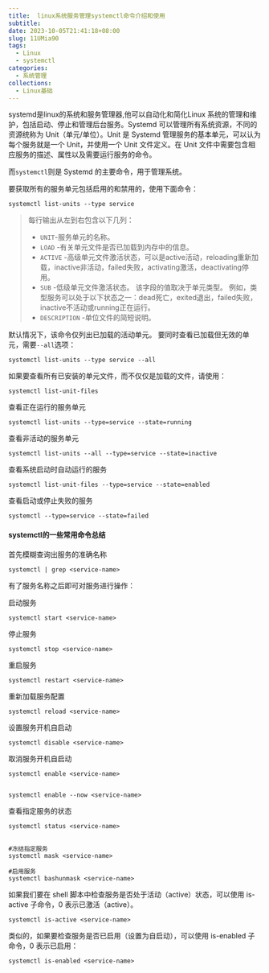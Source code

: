 ```yaml
---
title:  linux系统服务管理systemctl命令介绍和使用 
subtitle:
date: 2023-10-05T21:41:18+08:00
slug: 11UMia90
tags:
  - Linux
  - systemctl
categories:
  - 系统管理
collections:
  - Linux基础
---
```


systemd是linux的系统和服务管理器,他可以自动化和简化Linux 系统的管理和维护，包括启动、停止和管理后台服务。Systemd 可以管理所有系统资源，不同的资源统称为 Unit（单元/单位）。Unit 是 Systemd 管理服务的基本单元，可以认为每个服务就是一个 Unit，并使用一个 Unit 文件定义。在 Unit 文件中需要包含相应服务的描述、属性以及需要运行服务的命令。

而`systemctl`则是 Systemd 的主要命令，用于管理系统。

要获取所有的服务单元包括启用的和禁用的，使用下面命令：

```
systemctl list-units --type service
```

> 每行输出从左到右包含以下几列：
> 
> - `UNIT`-服务单元的名称。
> - `LOAD` -有关单元文件是否已加载到内存中的信息。
> - `ACTIVE` -高级单元文件激活状态，可以是active活动，reloading重新加载，inactive非活动，failed失败，activating激活，deactivating停用。
> - `SUB` -低级单元文件激活状态。 该字段的值取决于单元类型。 例如，类型服务可以处于以下状态之一：dead死亡，exited退出，failed失败，inactive不活动或running正在运行。
> - `DESCRIPTION` -单位文件的简短说明。

默认情况下，该命令仅列出已加载的活动单元。 要同时查看已加载但无效的单元，需要`--all`选项：

```
systemctl list-units --type service --all
```

如果要查看所有已安装的单元文件，而不仅仅是加载的文件，请使用：

```
systemctl list-unit-files
```

查看正在运行的服务单元

```
systemctl list-units --type=service --state=running
```

查看非活动的服务单元

```
systemctl list-units --all --type=service --state=inactive
```

查看系统启动时自动运行的服务

```
systemctl list-unit-files --type=service --state=enabled
```

查看启动或停止失败的服务

```
systemctl --type=service --state=failed
```

#### systemctl的一些常用命令总结

首先模糊查询出服务的准确名称

```
systemctl | grep <service-name>
```

有了服务名称之后即可对服务进行操作：

启动服务

```
systemctl start <service-name>
```

停止服务

```
systemctl stop <service-name>
```

重启服务

```
systemctl restart <service-name>
```

重新加载服务配置

```
systemctl reload <service-name>
```

设置服务开机自启动

```
systemctl disable <service-name>
```

取消服务开机自启动

```
systemctl enable <service-name>


systemctl enable --now <service-name>
```

查看指定服务的状态

```
systemctl status <service-name>


#冻结指定服务
systemctl mask <service-name>

#启用服务
systemctl bashunmask <service-name>
```

如果我们要在 shell 脚本中检查服务是否处于活动（active）状态，可以使用 is-active 子命令，0 表示已激活（active）。

```
systemctl is-active <service-name>
```

类似的，如果要检查服务是否已启用（设置为自启动），可以使用 is-enabled 子命令，0 表示已启用：

```
systemctl is-enabled <service-name>
```


